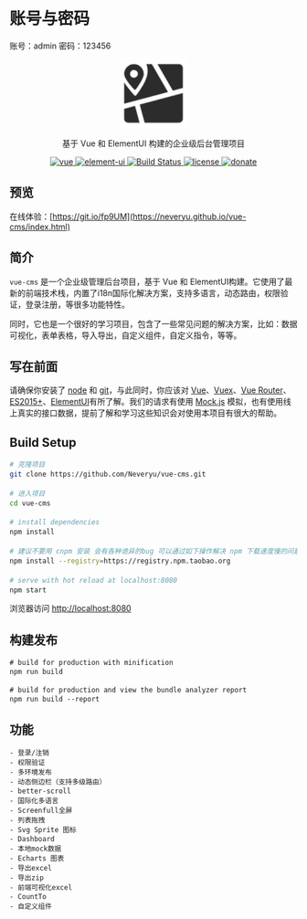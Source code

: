 # 账号与密码
 账号：admin
 密码：123456

<p align="center"><a href="https://blog.csdn.net/csdn_yudong/article/details/85250412"><img width="120" src="https://raw.githubusercontent.com/Neveryu/vue-cms/master/static/image/login-logo.png"></a></p>

<p align="center">基于 Vue 和 ElementUI 构建的企业级后台管理项目</p>

<p align="center">
  <a href="https://github.com/vuejs/vue" rel="nofollow" target="_blank">
    <img src="https://img.shields.io/badge/vue-2.5.2-brightgreen.svg" alt="vue">
  </a>
  <a href="https://github.com/ElemeFE/element" rel="nofollow" target="_blank">
    <img src="https://img.shields.io/badge/element--ui-2.8.2-brightgreen.svg" alt="element-ui">
  </a>
  <a href="https://travis-ci.org/Neveryu/vue-cms" rel="nofollow" target="_blank">
    <img src="https://travis-ci.org/Neveryu/vue-cms.svg?branch=master" alt="Build Status">
  </a>
  <a href="https://github.com/Neveryu/vue-cms/blob/master/LICENSE">
    <img src="https://img.shields.io/github/license/mashape/apistatus.svg" alt="license">
  </a>
  <a href="https://neveryu.github.io/reward/index.html" target="_blank">
    <img src="https://img.shields.io/badge/%24-donate-ff69b4.svg" alt="donate">
  </a>
</p>

## 预览
在线体验：[https://git.io/fp9UM](https://neveryu.github.io/vue-cms/index.html)

## 简介
`vue-cms` 是一个企业级管理后台项目，基于 Vue 和 ElementUI构建。它使用了最新的前端技术栈，内置了i18n国际化解决方案，支持多语言，动态路由，权限验证，登录注册，等很多功能特性。

同时，它也是一个很好的学习项目，包含了一些常见问题的解决方案，比如：数据可视化，表单表格，导入导出，自定义组件，自定义指令，等等。

## 写在前面
请确保你安装了 [node](https://nodejs.org/en/) 和 [git](https://git-scm.com/)，与此同时，你应该对 [Vue](https://cn.vuejs.org/v2/guide/)、[Vuex](https://vuex.vuejs.org/zh/)、[Vue Router](https://router.vuejs.org/zh/)、[ES2015+](http://es6.ruanyifeng.com/)、[ElementUI](http://element-cn.eleme.io/#/zh-CN)有所了解。我们的请求有使用 [Mock.js](https://github.com/nuysoft/Mock/wiki/Getting-Started) 模拟，也有使用线上真实的接口数据，提前了解和学习这些知识会对使用本项目有很大的帮助。

## Build Setup

``` bash
# 克隆项目
git clone https://github.com/Neveryu/vue-cms.git

# 进入项目
cd vue-cms

# install dependencies
npm install

# 建议不要用 cnpm 安装 会有各种诡异的bug 可以通过如下操作解决 npm 下载速度慢的问题
npm install --registry=https://registry.npm.taobao.org

# serve with hot reload at localhost:8080
npm start
```

浏览器访问 [http://localhost:8080](http://localhost:8080)

## 构建发布

```
# build for production with minification
npm run build

# build for production and view the bundle analyzer report
npm run build --report
```

## 功能
```
- 登录/注销
- 权限验证
- 多环境发布
- 动态侧边栏（支持多级路由）
- better-scroll
- 国际化多语言
- Screenfull全屏
- 列表拖拽
- Svg Sprite 图标
- Dashboard
- 本地mock数据
- Echarts 图表
- 导出excel
- 导出zip
- 前端可视化excel
- CountTo
- 自定义组件
```
